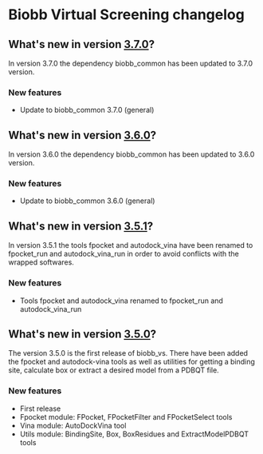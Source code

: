 # Biobb Virtual Screening changelog

## What's new in version [3.7.0](https://github.com/bioexcel/biobb_vs/releases/tag/v3.7.0)?
In version 3.7.0 the dependency biobb_common has been updated to 3.7.0 version. 

### New features

* Update to biobb_common 3.7.0 (general)

## What's new in version [3.6.0](https://github.com/bioexcel/biobb_vs/releases/tag/v3.6.0)?
In version 3.6.0 the dependency biobb_common has been updated to 3.6.0 version. 

### New features

* Update to biobb_common 3.6.0 (general)

## What's new in version [3.5.1](https://github.com/bioexcel/biobb_vs/releases/tag/v3.5.1)?
In version 3.5.1 the tools fpocket and autodock_vina have been renamed to fpocket_run and autodock_vina_run in order to avoid conflicts with the wrapped softwares.

### New features

* Tools fpocket and autodock_vina renamed to fpocket_run and autodock_vina_run

## What's new in version [3.5.0](https://github.com/bioexcel/biobb_vs/releases/tag/v3.5.0)?
The version 3.5.0 is the first release of biobb_vs. There have been added the fpocket and autodock-vina tools as well as utilities for getting a binding site, calculate box or extract a desired model from a PDBQT file.

### New features

* First release
* Fpocket module: FPocket, FPocketFilter and FPocketSelect tools
* Vina module: AutoDockVina tool
* Utils module: BindingSite, Box, BoxResidues and ExtractModelPDBQT tools
